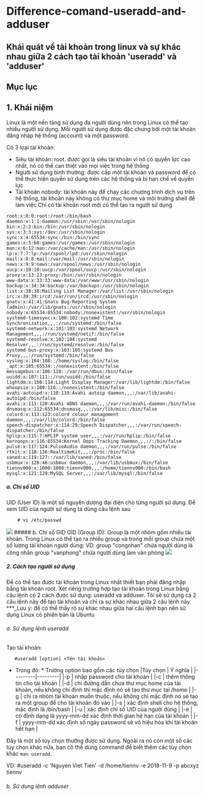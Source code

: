 # Difference-comand-useradd-and-adduser
## Khái quát về tài khoản trong linux và sự khác nhau giữa 2 cách tạo tài khoản 'useradd' và 'adduser'
## Mục lục
## 1. Khái niệm
Linux là một nền tảng sử dụng đa người dùng nên trong Linux có thể tạo nhiều người sử dụng. Mỗi ngưởi sử dụng được đặc chưng bởi một tài khoản đăng nhập hệ thống (account) và một password.

Có 3 loại tài khoản:

- Siêu tài khoản: root. được gọi là siêu tài khoản vì nó có quyển lực  cao nhất, nó có thể can thiệt vào mọi việc trong hệ thống
- Ngưởi sử dụng bình thường: được cấp một tài khoản và password để có thể thực hiện quyền sử dụng trên các hệ thống và bị hạn chế về quyền lực
- Tài khoản nobody: tài khoản này để chạy các chương trình dịch vụ trên hệ thống, tài khoản này không có thư mục home và môi trường shell để làm việc Chỉ có tài khoản root mới có thể tạo ra người sử dụng
 ```
root:x:0:0:root:/root:/bin/bash
daemon:x:1:1:daemon:/usr/sbin:/usr/sbin/nologin
bin:x:2:2:bin:/bin:/usr/sbin/nologin
sys:x:3:3:sys:/dev:/usr/sbin/nologin
sync:x:4:65534:sync:/bin:/bin/sync
games:x:5:60:games:/usr/games:/usr/sbin/nologin
man:x:6:12:man:/var/cache/man:/usr/sbin/nologin
lp:x:7:7:lp:/var/spool/lpd:/usr/sbin/nologin
mail:x:8:8:mail:/var/mail:/usr/sbin/nologin
news:x:9:9:news:/var/spool/news:/usr/sbin/nologin
uucp:x:10:10:uucp:/var/spool/uucp:/usr/sbin/nologin
proxy:x:13:13:proxy:/bin:/usr/sbin/nologin
www-data:x:33:33:www-data:/var/www:/usr/sbin/nologin
backup:x:34:34:backup:/var/backups:/usr/sbin/nologin
list:x:38:38:Mailing List Manager:/var/list:/usr/sbin/nologin
irc:x:39:39:ircd:/var/run/ircd:/usr/sbin/nologin
gnats:x:41:41:Gnats Bug-Reporting System (admin):/var/lib/gnats:/usr/sbin/nologin
nobody:x:65534:65534:nobody:/nonexistent:/usr/sbin/nologin
systemd-timesync:x:100:102:systemd Time Synchronization,,,:/run/systemd:/bin/false
systemd-network:x:101:103:systemd Network Management,,,:/run/systemd/netif:/bin/false
systemd-resolve:x:102:104:systemd Resolver,,,:/run/systemd/resolve:/bin/false
systemd-bus-proxy:x:103:105:systemd Bus Proxy,,,:/run/systemd:/bin/false
syslog:x:104:108::/home/syslog:/bin/false
_apt:x:105:65534::/nonexistent:/bin/false
messagebus:x:106:110::/var/run/dbus:/bin/false
uuidd:x:107:111::/run/uuidd:/bin/false
lightdm:x:108:114:Light Display Manager:/var/lib/lightdm:/bin/false
whoopsie:x:109:116::/nonexistent:/bin/false
avahi-autoipd:x:110:119:Avahi autoip daemon,,,:/var/lib/avahi-autoipd:/bin/false
avahi:x:111:120:Avahi mDNS daemon,,,:/var/run/avahi-daemon:/bin/false
dnsmasq:x:112:65534:dnsmasq,,,:/var/lib/misc:/bin/false
colord:x:113:123:colord colour management daemon,,,:/var/lib/colord:/bin/false
speech-dispatcher:x:114:29:Speech Dispatcher,,,:/var/run/speech-dispatcher:/bin/false
hplip:x:115:7:HPLIP system user,,,:/var/run/hplip:/bin/false
kernoops:x:116:65534:Kernel Oops Tracking Daemon,,,:/:/bin/false
pulse:x:117:124:PulseAudio daemon,,,:/var/run/pulse:/bin/false
rtkit:x:118:126:RealtimeKit,,,:/proc:/bin/false
saned:x:119:127::/var/lib/saned:/bin/false
usbmux:x:120:46:usbmux daemon,,,:/var/lib/usbmux:/bin/false
tiennv000:x:1000:1000:tiennv000,,,:/home/tiennv000:/bin/bash
mysql:x:121:129:MySQL Server,,,:/var/lib/mysql:/bin/false
 ```
##### a. Chỉ số UID
UID (User ID) là một số nguyên dương đại diện cho từng người sử dụng. Để xem UID của người sử dụng ta dùng câu lệnh sau
````
	# vi /etc/passwd
````
<img src="http://i.imgur.com/VLJljRL.png">
##### b. Chỉ số GID
GID (Group ID): Group là một nhóm gồm nhiều tài khoản. Trong Linux có thể tạo ra nhiều group và trong mỗi group chứa một số lượng tài khoản người dùng: VD: group "congnhan" chứa người dùng là công nhân group "vanphong" chứa người dùng làm văn phòng
<img src="http://i.imgur.com/VLJljRL.png">

##### 2. Cách tạo người sử dụng
Để có thể tạo được tài khoản trong Linux nhất thiết bạn phải đăng nhập bằng tài khoản root. Xét riêng trường hợp tạo tài khoản trong Linux bằng câu lệnh có 2 cách được sử dụng: useradd và adduser. Tôi sẽ sử dụng cả 2 câu lệnh này để tạo tài khoản và chỉ ra sự khác nhau giữa 2 câu lệnh này.
 ***_Lưu ý: để có thể thấy rõ sự khác nhau giữa hai câu lệnh bạn nên sử dụng Linux có phiên bản là Ubuntu
###### a. Sử dụng lệnh useradd
Tạo tài khoản:
 ```
	#useradd [option] <Tên tài khoản>
 ```

* Trong đó: * Trường option bao gồm các tùy chọn
|Tùy chọn | Ý nghĩa |
|---------|---------|
|-p | nhập password cho tài khoản |
|-c | thêm thông tin cho tài khoản |
|-d | chỉ đường dẫn chưa thư mục home của tài khoản, nếu không chỉ định thì mặc định nó sẽ tạo thư mục tại /home |
|-g | chỉ ra nhóm tài khoản muốn thuộc, nếu không chỉ mặc định nó sẽ tạo ra một group để cho tài khoản đó vào |
|-s | xác định shell cho hệ thống, mặc định là /bin/bash |
|-u | xác định chỉ số UID của người dùng |
|-e | có định dạng là yyyy-mm-dd xác định thời gian hệ hạn của tài khoản |
|-f | yyyy-mm-dd xác định số ngày password sẽ vô hiệu hóa khi tài khoản hết hạn |

Đây là một số tùy chọn thường được sử dụng. Ngoài ra nó còn một số các tùy chọn khác nữa, bạn có thể dùng command để biết thêm các tùy chọn khác ` man useradd `.

VD: #useradd -c 'Nguyen Viet Tien' -d /home/tiennv -e 2018-11-9 -p abcxyz tiennv

###### b. Sử dụng lệnh adduser







